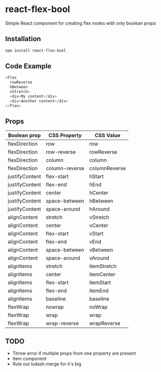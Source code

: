 react-flex-bool
====================

Simple React component for creating flex nodes with only boolean props

## Installation
```sh
npm install react-flex-bool
```
## Code Example

```js
<Flex
  rowReverse
  hBetween
  vStretch>
  <div>My content</div>
  <div>Another content</div>
</Flex>
```
## Props
 | Boolean prop | CSS Property | CSS Value |
 | - | - | - |
 | flexDirection | row | row           |
| flexDirection | row-reverse | rowReverse    |
| flexDirection | column | column        |
| flexDirection | column-reverse | columnReverse |
| justifyContent | flex-start | hStart        |
| justifyContent | flex-end | hEnd          |
| justifyContent | center | hCenter       |
| justifyContent | space-between | hBetween      |
| justifyContent | space-around | hAround       |
| alignContent | stretch | vStretch      |
| alignContent | center | vCenter       |
| alignContent | flex-start | vStart        |
| alignContent | flex-end | vEnd          |
| alignContent | space-between | vBetween      |
| alignContent | space-around | vAround       |
| alignItems | stretch | itemStretch   |
| alignItems | center | itemCenter    |
| alignItems | flex-start | itemStart     |
| alignItems | flex-end | itemEnd       |
| alignItems | baseline | baseline      |
| flexWrap | nowrap | noWrap        |
| flexWrap | wrap | wrap          |
| flexWrap | wrap-reverse | wrapReverse   |

## TODO
  - Throw error if multiple props from one property are present
  - Item component
  - Rule out lodash.merge for it's big
